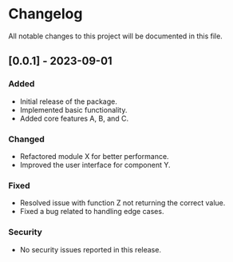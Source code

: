 # Changelog

All notable changes to this project will be documented in this file.

## [0.0.1] - 2023-09-01

### Added

- Initial release of the package.
- Implemented basic functionality.
- Added core features A, B, and C.

### Changed

- Refactored module X for better performance.
- Improved the user interface for component Y.

### Fixed

- Resolved issue with function Z not returning the correct value.
- Fixed a bug related to handling edge cases.

### Security

- No security issues reported in this release.

